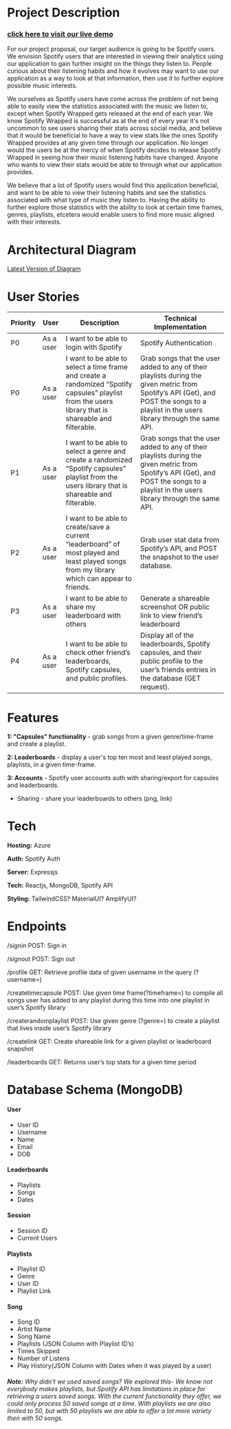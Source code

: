 # Project Description 
### [click here to visit our live demo](https://spotify-recap.parsak.me/)

For our project proposal, our target audience is going to be Spotify users. We envision Spotify users that are interested in viewing their analytics using our application to gain further insight on the things they listen to. People curious about their listening habits and how it evolves may want to use our application as a way to look at that information, then use it to further explore possible music interests. 

We ourselves as Spotify users have come across the problem of not being able to easily view the statistics associated with the music we listen to, except when Spotify Wrapped gets released at the end of each year. We know Spotify Wrapped is successful as at the end of every year it's not uncommon to see users sharing their stats across social media, and believe that it would be beneficial to have a way to view stats like the ones Spotify Wrapped provides at any given time through our application. No longer would the users be at the mercy of when Spotify decides to release Spotify Wrapped in seeing how their music listening habits have changed. Anyone who wants to view their stats would be able to through what our application provides.

We believe that a lot of Spotify users would find this application beneficial, and want to be able to view their listening habits and see the 
statistics associated with what type of music they listen to. Having the ability to further explore those statistics with the ability to look at certain time frames, genres, playlists, etcetera would enable users to find more music aligned with their interests.

# Architectural Diagram
[Latest Version of Diagram](https://drive.google.com/file/d/1w2agbpS1FLcfwB96QfJlsfnvM6AnF0ey/view)

# User Stories

|Priority|User|Description|Technical Implementation| 
|--------|----|-----------|------------------------|
|P0|As a user|I want to be able to login with Spotify|Spotify Authentication| 
|P0|As a user|I want to be able to select a time frame and create a randomized “Spotify capsules” playlist from the users library that is shareable and filterable.|Grab songs that the user added to any of their playlists during the given metric  from Spotify’s API (Get), and POST the songs to a playlist in the users library through the same API.
|P1|As a user|I want to be able to select a genre and create a randomized “Spotify capsules” playlist from the users library that is shareable and filterable.|Grab songs that the user added to any of their playlists during the given metric  from Spotify’s API (Get), and POST the songs to a playlist in the users library through the same API. 
|P2|As a user|I want to be able to create/save a current “leaderboard” of most played and least played songs from my library which can appear to friends.|Grab user stat data from Spotify’s API, and POST the snapshot to the user database.|
|P3|As a user|I want to be able to share my leaderboard with others|Generate a shareable screenshot OR public link to view friend’s leaderboard|
|P4|As a user|I want to be able to check other friend’s leaderboards, Spotify capsules, and public profiles.|Display all of the leaderboards, Spotify capsules, and their public profile to the user’s friends entries in the database (GET request).|

# Features

**1: "Capsules" functionality** - grab songs from a given genre/time-frame and create a playlist.

**2: Leaderboards** - display a user's top ten most and least played songs, playlists, in a given time-frame.

**3: Accounts** - Spotify user accounts auth with sharing/export for capsules and leaderboards.
- Sharing - share your leaderboards to others (png, link)

# Tech
**Hosting:** Azure

**Auth:** Spotify Auth 

**Server:** Expressjs

**Tech:** Reactjs, MongoDB, Spotify API

**Styling:** TailwindCSS? MaterialUI? AmplifyUI?


# Endpoints

/signin
POST: Sign in

/signout
POST: Sign out

/profile
GET: Retrieve profile data of given username in the query (?username=)

/createtimecapsule
POST: Use given time frame(?timeframe=)  to compile all songs user has added to any playlist during this time into one playlist in user’s Spotify library 

/createrandomplaylist
POST:  Use given genre (?genre=) to create a playlist that lives inside user’s Spotify library

/createlink
GET: Create shareable link for a given playlist or leaderboard snapshot

/leaderboards
GET: Returns user’s top stats for a given time period

# Database Schema (MongoDB)

#### User
- User ID
- Username
- Name
- Email
- DOB

#### Leaderboards
- Playlists
- Songs
- Dates

#### Session
- Session ID
- Current Users

#### Playlists
- Playlist ID
- Genre
- User ID
- Playlist Link

#### Song
- Song ID
- Artist Name
- Song Name
- Playlists (JSON Column with Playlist ID’s)
- Times Skipped
- Number of Listens
- Play History(JSON Column with Dates when it was played by a user)

###### **Note:** Why didn't we used saved songs? We explored this- We know not everybody makes playlists, but Spotify API has limitations in place for retrieving a users saved songs. With the current functionality they offer, we could only process 50 saved songs at a time. With playlists we are also limited to 50, but with 50 playlists we are able to offer a lot more variety then with 50 songs.

